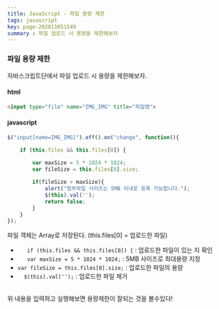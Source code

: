 ```yaml
---
title: JavaScript - 파일 용량 제한
tags: javascript
key: page-202011051549
summary : 파일 업로드 시 용량을 제한해보자
---
```


### 파일 용량 제한
자바스크립트단에서 파일 업로드 시 용량을 제한해보자.

#### html
```html
<input type="file" name="IMG_IMG" title="파일명">
```

#### javascript
```javascript
$("input[name=IMG_IMG]").off().on("change", function(){

	if (this.files && this.files[0]) {
		
		var maxSize = 5 * 1024 * 1024;
		var fileSize = this.files[0].size;

		if(fileSize > maxSize){
			alert("첨부파일 사이즈는 5MB 이내로 등록 가능합니다.");
			$(this).val(''); 
			return false;
		}
	} 
});
```
파일 객체는 Array로 저장된다. (this.files[0] = 업로드한 파일) <br/>
- ```	if (this.files && this.files[0]) {``` : 업로드한 파일이 있는 지 확인 <br/>
- ```	var maxSize = 5 * 1024 * 1024;``` : 5MB 사이즈로 최대용량 지정<br/>
- ``` var fileSize = this.files[0].size; ``` : 업로드한 파일의 용량 <br/>
- ```	$(this).val(''); ``` : 업로드한 파일 제거

<br/>
위 내용을 입력하고 실행해보면 용량제한이 잘되는 것을 볼수있다!
<br/>
<br/>
<br/>
